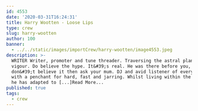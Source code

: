 ```yaml
---
id: 4553
date: '2020-03-31T16:24:31'
title: Harry Wootten - Loose Lips
type: crew
slug: harry-wootten
author: 100
banner:
  - ../../static/images/importCrew/harry-wootten/image4553.jpeg
description: >-
  WRITER Writer, promoter and tune threader. Traversing the astral plane with
  vigour. Do believe the hype. It&#39;s real. He was there before you, if you
  don&#39;t believe it then ask your mum. DJ and avid listener of everything,
  with a penchant for hard, fast and jarring. Whilst living within the shimmer,
  he has adapted to [...]Read More...
published: true
tags:
  - crew
---
```


